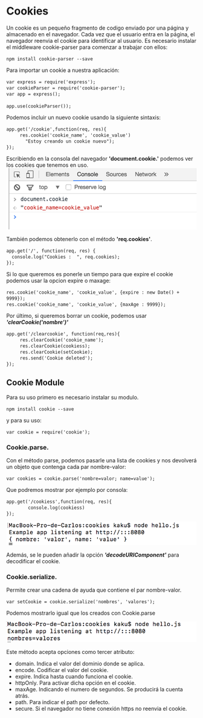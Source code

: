 # Cookies

Un cookie es un pequeño fragmento de codigo enviado por una página y almacenado en el navegador. Cada vez que el usuario entra en la página, el navegador reenvia el cookie para identificar al usuario.
Es necesario instalar el middleware cookie-parser para comenzar a trabajar con ellos:
~~~
npm install cookie-parser --save
~~~

Para importar un cookie a nuestra aplicación:

~~~
var express = require('express');
var cookieParser = require('cookie-parser');
var app = express();

app.use(cookieParser());
~~~

Podemos incluir un nuevo cookie usando la siguiente sintaxis:

~~~
app.get('/cookie',function(req, res){
     res.cookie('cookie_name', 'cookie_value')
       "Estoy creando un cookie nuevo");
});
~~~

Escribiendo en la consola del navegador **'document.cookie.'** podemos ver los cookies que tenemos en uso.
![foto](doc_cookie.png)

También podemos obtenerlo con el método **'req.cookies'**.

~~~
app.get('/', function(req, res) {
  console.log("Cookies :  ", req.cookies);
});
~~~

Si lo que queremos es ponerle un tiempo para que expire el cookie podemos usar la opcion expire o maxage:

~~~
res.cookie('cookie_name', 'cookie_value', {expire : new Date() + 9999});
res.cookie('cookie_name', 'cookie_value', {maxAge : 9999});
~~~

Por último, si queremos borrar un cookie, podemos usar ***'clearCookie('nombre')'***

~~~
app.get('/clearcookie', function(req,res){
     res.clearCookie('cookie_name');
     res.clearCookie(cookiess);
     res.clearCookie(setCookie);
     res.send('Cookie deleted');
});
~~~

## Cookie Module

Para su uso primero es necesario instalar su modulo.

~~~
npm install cookie --save
~~~

 y para su uso:

~~~
var cookie = require('cookie');
~~~

### Cookie.parse.

Con el método parse, podemos pasarle una lista de cookies y nos devolverá un objeto que contenga cada par nombre-valor:

~~~
var cookies = cookie.parse('nombre=valor; name=value');
~~~

Que podremos mostrar por ejemplo por consola:

~~~
app.get('/cookiess',function(req, res){
        console.log(cookiess)
});
~~~

![foto](salidaCookie.png)

Además, se le pueden añadir la opción ***'decodeURIComponent'*** para decodificar el cookie.

### Cookie.serialize.

Permite crear una cadena de ayuda que contiene el par nombre-valor.

~~~
var setCookie = cookie.serialize('nombres', 'valores');
~~~

Podemos mostrarlo igual que los creados con Cookie.parse

![foto](salidaSetCookie.png)

Este método acepta opciones como tercer atributo:

* domain. Indica el valor del dominio donde se aplica.
* encode. Codificar el valor del cookie.
* expire. Indica hasta cuando funciona el cookie.
* httpOnly. Para activar dicha opción en el cookie.
* maxAge. Indicando el numero de segundos. Se producirá la cuenta atrás.
* path. Para indicar el path por defecto.
* secure. Si el navegador no tiene conexión https no reenvia el cookie.
